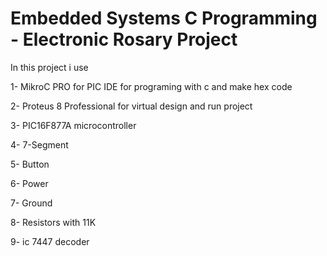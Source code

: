 Embedded Systems C Programming - Electronic Rosary Project
=========================================================================
In this project i use 

1- MikroC PRO for PIC IDE for programing with c and make hex code

2- Proteus 8 Professional for virtual design and run project 

3- PIC16F877A microcontroller

4- 7-Segment

5- Button

6- Power

7- Ground

8- Resistors with 11K

9- ic 7447 decoder